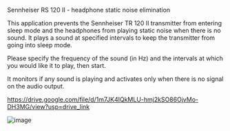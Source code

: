 Sennheiser RS 120 II - headphone static noise elimination

This application prevents the Sennheiser TR 120 II transmitter from entering sleep mode and the headphones from playing static noise when there is no sound. It plays a sound at specified intervals to keep the transmitter from going into sleep mode.

Please specify the frequency of the sound (in Hz) and the intervals at which you would like it to play, then start.

It monitors if any sound is playing and activates only when there is no signal on the audio output.

https://drive.google.com/file/d/1m7JK4IQkMLU-hmj2kSO86OjvMo-DH3MG/view?usp=drive_link

![image](https://github.com/user-attachments/assets/83508c2f-ca52-4a74-9913-75a83d026dba)
